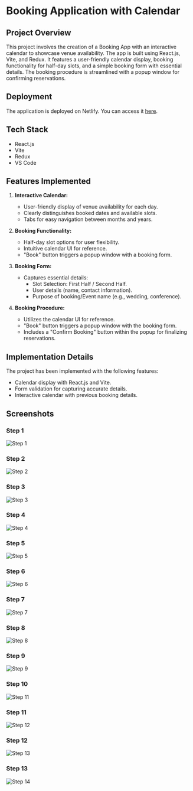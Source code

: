 # Booking Application with Calendar

## Project Overview

This project involves the creation of a Booking App with an interactive calendar to showcase venue availability. The app is built using React.js, Vite, and Redux. It features a user-friendly calendar display, booking functionality for half-day slots, and a simple booking form with essential details. The booking procedure is streamlined with a popup window for confirming reservations.

## Deployment

The application is deployed on Netlify. You can access it [here](https://booking-application-with-calendar.netlify.app/).


## Tech Stack

- React.js
- Vite
- Redux
- VS Code

## Features Implemented

1. **Interactive Calendar:**
   - User-friendly display of venue availability for each day.
   - Clearly distinguishes booked dates and available slots.
   - Tabs for easy navigation between months and years.

2. **Booking Functionality:**
   - Half-day slot options for user flexibility.
   - Intuitive calendar UI for reference.
   - "Book" button triggers a popup window with a booking form.

3. **Booking Form:**
   - Captures essential details:
     - Slot Selection: First Half / Second Half.
     - User details (name, contact information).
     - Purpose of booking/Event name (e.g., wedding, conference).

4. **Booking Procedure:**
   - Utilizes the calendar UI for reference.
   - "Book" button triggers a popup window with the booking form.
   - Includes a "Confirm Booking" button within the popup for finalizing reservations.

## Implementation Details

The project has been implemented with the following features:

- Calendar display with React.js and Vite.
- Form validation for capturing accurate details.
- Interactive calendar with previous booking details.

## Screenshots

### Step 1
![Step 1](public/screenshots/step-1.JPG)

### Step 2
![Step 2](public/screenshots/step-2.JPG)

### Step 3
![Step 3](public/screenshots/step-3.JPG)

### Step 4
![Step 4](public/screenshots/step-4.JPG)

### Step 5
![Step 5](public/screenshots/step-5.JPG)

### Step 6
![Step 6](public/screenshots/step-6.JPG)

### Step 7
![Step 7](public/screenshots/step-7.JPG)

### Step 8
![Step 8](public/screenshots/step-8.JPG)

### Step 9
![Step 9](public/screenshots/step-9.JPG)

### Step 10
![Step 11](public/screenshots/step-11.JPG)

### Step 11
![Step 12](public/screenshots/step-12.JPG)

### Step 12
![Step 13](public/screenshots/step-13.JPG)

### Step 13
![Step 14](public/screenshots/step-14.JPG)


